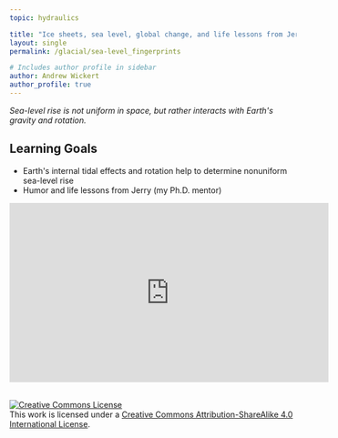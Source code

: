```yaml
---
topic: hydraulics

title: "Ice sheets, sea level, global change, and life lessons from Jerry Mitrovica"
layout: single
permalink: /glacial/sea-level_fingerprints

# Includes author profile in sidebar
author: Andrew Wickert
author_profile: true
---
```


*Sea-level rise is not uniform in space, but rather interacts with Earth's gravity and rotation.*

## Learning Goals

* Earth's internal tidal effects and rotation help to determine nonuniform sea-level rise
* Humor and life lessons from Jerry (my Ph.D. mentor)

<iframe width="560" height="315" src="https://www.youtube.com/embed/yj7JIxU9Af4" frameborder="0" allow="accelerometer; autoplay; clipboard-write; encrypted-media; gyroscope; picture-in-picture" allowfullscreen></iframe>


<br/>
<br/>

<a rel="license" href="http://creativecommons.org/licenses/by-sa/4.0/"><img alt="Creative Commons License" style="border-width:0" src="https://i.creativecommons.org/l/by-sa/4.0/88x31.png" /></a><br />This work is licensed under a <a rel="license" href="http://creativecommons.org/licenses/by-sa/4.0/">Creative Commons Attribution-ShareAlike 4.0 International License</a>.
